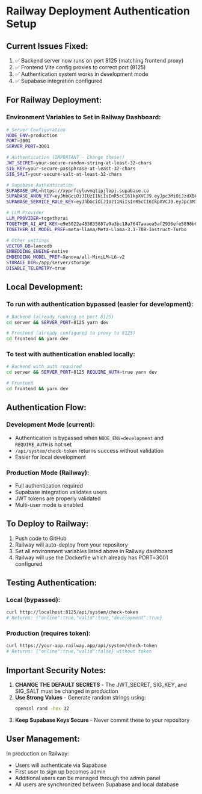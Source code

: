# Railway Deployment Authentication Setup

## Current Issues Fixed:
1. ✅ Backend server now runs on port 8125 (matching frontend proxy)
2. ✅ Frontend Vite config proxies to correct port (8125)
3. ✅ Authentication system works in development mode
4. ✅ Supabase integration configured

## For Railway Deployment:

### Environment Variables to Set in Railway Dashboard:

```bash
# Server Configuration
NODE_ENV=production
PORT=3001
SERVER_PORT=3001

# Authentication (IMPORTANT - Change these!)
JWT_SECRET=your-secure-random-string-at-least-32-chars
SIG_KEY=your-secure-passphrase-at-least-32-chars
SIG_SALT=your-secure-salt-at-least-32-chars

# Supabase Authentication
SUPABASE_URL=https://xyprfcyluvmqtipjlopj.supabase.co
SUPABASE_ANON_KEY=eyJhbGciOiJIUzI1NiIsInR5cCI6IkpXVCJ9.eyJpc3MiOiJzdXBhYmFzZSIsInJlZiI6Inh5cHJmY3lsdXZtcXRpcGpsb3BqIiwicm9sZSI6ImFub24iLCJpYXQiOjE3NTYzNTU0OTAsImV4cCI6MjA3MTkzMTQ5MH0.Eh4Oa4Aca6nzdHoC1Tpk0UcEuc6-a4SymRLzU9p4YAk
SUPABASE_SERVICE_ROLE_KEY=eyJhbGciOiJIUzI1NiIsInR5cCI6IkpXVCJ9.eyJpc3MiOiJzdXBhYmFzZSIsInJlZiI6Inh5cHJmY3lsdXZtcXRpcGpsb3BqIiwicm9sZSI6InNlcnZpY2Vfcm9sZSIsImlhdCI6MTc1NjM1NTQ5MCwiZXhwIjoyMDcxOTMxNDkwfQ.pkXna1G0_b0F01473YOz34VLJE1oFa46TesQFpyF84w

# LLM Provider
LLM_PROVIDER=togetherai
TOGETHER_AI_API_KEY=e9e5022a483835887a9a3bc18a7647aaaea5af2936efe5898b6cd0f7a350c282
TOGETHER_AI_MODEL_PREF=meta-llama/Meta-Llama-3.1-70B-Instruct-Turbo

# Other settings
VECTOR_DB=lancedb
EMBEDDING_ENGINE=native
EMBEDDING_MODEL_PREF=Xenova/all-MiniLM-L6-v2
STORAGE_DIR=/app/server/storage
DISABLE_TELEMETRY=true
```

## Local Development:

### To run with authentication bypassed (easier for development):
```bash
# Backend (already running on port 8125)
cd server && SERVER_PORT=8125 yarn dev

# Frontend (already configured to proxy to 8125)
cd frontend && yarn dev
```

### To test with authentication enabled locally:
```bash
# Backend with auth required
cd server && SERVER_PORT=8125 REQUIRE_AUTH=true yarn dev

# Frontend
cd frontend && yarn dev
```

## Authentication Flow:

### Development Mode (current):
- Authentication is bypassed when `NODE_ENV=development` and `REQUIRE_AUTH` is not set
- `/api/system/check-token` returns success without validation
- Easier for local development

### Production Mode (Railway):
- Full authentication required
- Supabase integration validates users
- JWT tokens are properly validated
- Multi-user mode is enabled

## To Deploy to Railway:

1. Push code to GitHub
2. Railway will auto-deploy from your repository
3. Set all environment variables listed above in Railway dashboard
4. Railway will use the Dockerfile which already has PORT=3001 configured

## Testing Authentication:

### Local (bypassed):
```bash
curl http://localhost:8125/api/system/check-token
# Returns: {"online":true,"valid":true,"development":true}
```

### Production (requires token):
```bash
curl https://your-app.railway.app/api/system/check-token
# Returns: {"online":true,"valid":false} without token
```

## Important Security Notes:

1. **CHANGE THE DEFAULT SECRETS** - The JWT_SECRET, SIG_KEY, and SIG_SALT must be changed in production
2. **Use Strong Values** - Generate random strings using:
   ```bash
   openssl rand -hex 32
   ```
3. **Keep Supabase Keys Secure** - Never commit these to your repository

## User Management:

In production on Railway:
- Users will authenticate via Supabase
- First user to sign up becomes admin
- Additional users can be managed through the admin panel
- All users are synchronized between Supabase and local database
